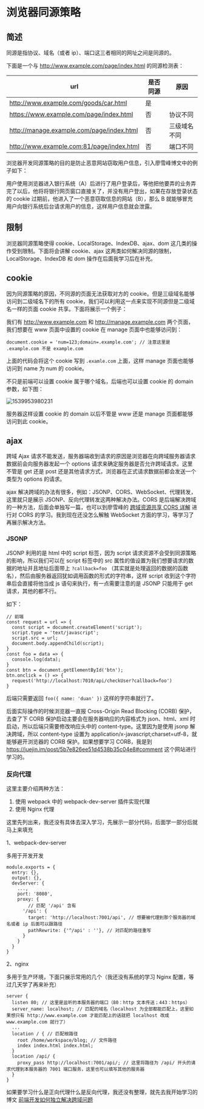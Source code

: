 # 浏览器同源策略

## 简述

同源是指协议、域名（或者 ip）、端口这三者相同的网址之间是同源的。

下面是一个与 http://www.example.com/page/index.html 的同源检测表：

| url                                       | 是否同源 | 原因         |
| ----------------------------------------- | -------- | ------------ |
| http://www.example.com/goods/car.html     | 是       |              |
| https://www.example.com/page/index.html   | 否       | 协议不同     |
| http://manage.example.com/page/index.html | 否       | 三级域名不同 |
| http://www.example.com:81/page/index.html | 否       | 端口不同     |

浏览器开发同源策略的目的是防止恶意网站窃取用户信息，引入廖雪峰博文中的例子如下：

用户使用浏览器进入银行系统（A）后进行了用户登录后，等他把他要弄的业务弄完了以后，他将将银行网页窗口直接关了，并没有用户登出，如果在存放登录状态的 cookie 过期前，他进入了一个恶意窃取信息的网站（B），那么 B 就能够冒充用户向银行系统后台请求用户的信息，这样用户信息就会泄露。

## 限制

浏览器同源策略使得 cookie、LocalStorage、IndexDB、ajax、dom 这几类的操作受到限制。下面将会讲解 cookie、ajax 这两类如何解决同源的限制，LocalStorage、IndexDB 和 dom 操作在后面我学习后在补充。 

## cookie

因为同源策略的原因，不同源的页面无法获取对方的 cookie。但是三级域名能够访问到二级域名下的所有 cookie，我们可以利用这一点来实现不同源但是二级域名一样的页面 cookie 共享。下面将展示一个例子：

我们有 http://www.example.com 和 http://manage.example.com 两个页面，我们想要在 www 页面中设置的 cookie 在 manage 页面中也能够访问到：

```
document.cookie = 'num=123;domain=.example.com'; // 注意这里是 .example.com 不是 example.com
```

上面的代码会将这个 cookie 写到 `.examle.com` 上面，这样 manage 页面也能够访问到 name 为 num 的 cookie。

不只是前端可以设置 cookie 属于哪个域名，后端也可以设置 cookie 的 domain 参数，如下图：

![1539953980231](C:\Workspace\Project\True-in-Hong\static\1539953980231.png)

服务器这样设置 cookie 的 domain 以后不管是 www 还是 manage 页面都能够访问到此 cookie。

## ajax

跨域 Ajax 请求不能发送，服务器端收到请求的原因是浏览器在向跨域服务器请求数据前会向服务器发起一个 options 请求来确定服务器是否允许跨域请求。这里不管是 get 还是 post 还是其他请求方式，浏览器在正式请求数据前都会发送一个类型为 options 的请求。

ajax 解决跨域的办法有很多，例如：JSONP、CORS、WebSocket、代理转发，这里就只是展示 JSONP、反向代理转发这两种解决办法。CORS 是后端解决跨域的一种方法，后面会单独写一篇，也可以到廖雪峰的 [跨域资源共享 CORS 详解](http://www.ruanyifeng.com/blog/2016/04/cors.html) 进行对 CORS 的学习。我到现在还没怎么解触 WebSocket 方面的学习，等学习了再展示解决方法。

### JSONP

JSONP 利用的是 html 中的 script 标签，因为 script 请求资源不会受到同源策略的影响，所以我们可以在 script 标签中的 src 属性的值设置为我们想要请求的数据的地址并且地址后面带上 `?callback=foo` （其实就是处理返回的数据的函数名），然后由服务器返回犹如调用函数的形式的字符串，这样 script 收到这个字符串后会直接将他当成 js 语句来执行，有一点需要注意的是 JSONP 只能用于 get 请求，其他的都不行。

如下：

```
// 前端
const request = url => {
  const script = document.createElement('script');
  script.type = 'text/javascript';
  script.src = url;
  document.body.appendChild(script);
}
const foo = data => {
  console.log(data);
}
const btn = document.getElementById('btn');
btn.onclick = () => {
  request('http://localhost:7010/api/checkUser?callback=foo')
}
```

后端只需要返回 `foo({ name: 'duan' })` 这样的字符串就行了。

后面实际操作的时候浏览器一直报 Cross-Origin Read Blocking (CORB) 保护，去查了下 CORB 保护启动主要会在服务器响应的内容格式为 json、html、xml 时启动，所以后端只需要修改响应头中的 content-type。这里因为是使用 jsonp 解决跨域，所以 content-type 设置为 application/x-javascript;charset=utf-8，就能够避开浏览器的 CORB 保护。如果想要学习 CORB，我是到 https://juejin.im/post/5b7e826ee51d4538b35c04e8#comment 这个网站进行学习的。

### 反向代理

这里主要介绍两种方法：

1. 使用 webpack 中的 webpack-dev-server 插件实现代理
2. 使用 Nginx 代理

这里先列出来，我还没有具体去深入学习，先展示一部分代码，后面学一部分后就马上来填充

1、webpack-dev-server

多用于开发开发

```
module.exports = {
  entry: {},
  output: {},
  devServer: {
    ...,
    port: '8080',
    proxy: {
    	// 匹配 '/api' 含有
      '/api': {
        target: 'http://localhost:7001/api', // 想要被代理到那个服务器的域名或者 ip 后面可以跟路径
        pathRewrite: {'^/api' : ''}, // 对匹配的路径重写
      }
    }
  }
}
```

2、nginx

多用于生产环境，下面只展示常用的几个（我还没有系统的学习 Nginx 配置，等过几天学了再来补充）

```
server {
  listen 80; // 这里是监听的本服务器的端口（80：http 文本传送；443：https）
  server_name: localhost; // 匹配的域名（localhost 为全部都能匹配上，这里如果想只有 http://www.example.com 才能匹配上的话就把 localhost 改成 www.example.com 就行了）
  ...
  location / { // 匹配根路径
    root /home/workspace/blog; // 文件路径
    index index.html index.html;
  }
  location /api/ {
  	proxy_pass http://localhost:7001/api/; // 这里将路径为 /api/ 开头的请求代理到本服务器的 7001 端口服务，这里也可以填写其他的服务器
  }
}
```

如果要学习什么是正向代理什么是反向代理，我还没有整理，就先去我开始学习的博文 [前端开发如何独立解决跨域问题](https://segmentfault.com/a/1190000010719058)